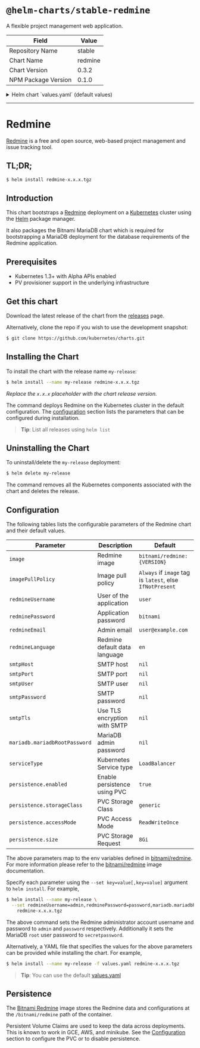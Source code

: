 # `@helm-charts/stable-redmine`

A flexible project management web application.

| Field               | Value   |
| ------------------- | ------- |
| Repository Name     | stable  |
| Chart Name          | redmine |
| Chart Version       | 0.3.2   |
| NPM Package Version | 0.1.0   |

<details>

<summary>Helm chart `values.yaml` (default values)</summary>

```yaml
## Bitnami Redmine image version
## ref: https://hub.docker.com/r/bitnami/redmine/tags/
##
image: bitnami/redmine:3.3.1-r0

## Specify a imagePullPolicy
## Defaults to 'Always' if image tag is 'latest', else set to 'IfNotPresent'
## ref: http://kubernetes.io/docs/user-guide/images/#pre-pulling-images
##
# imagePullPolicy:

## User of the application
## ref: https://github.com/bitnami/bitnami-docker-redmine/#environment-variables
##
redmineUsername: user

## Application password
## ref: https://github.com/bitnami/bitnami-docker-redmine/#environment-variables
##
redminePassword: bitnami

## Admin email
## ref: https://github.com/bitnami/bitnami-docker-redmine/#environment-variables
##
redmineEmail: user@example.com

## Redmine default data language
## ref: https://github.com/bitnami/bitnami-docker-redmine/#environment-variables
##
redmineLanguage: en

## SMTP mail delivery configuration
## ref: https://github.com/bitnami/bitnami-docker-redmine/#smtp-configuration
##
# smtpHost:
# smtpPort:
# smtpUser:
# smtpPassword:
# smtpTls:

##
## MariaDB chart configuration
##
mariadb:
  ## MariaDB admin password
  ## ref: https://github.com/bitnami/bitnami-docker-mariadb/blob/master/README.md#setting-the-root-password-on-first-run
  ##
  # mariadbRootPassword:

  ## Enable persistence using Persistent Volume Claims
  ## ref: http://kubernetes.io/docs/user-guide/persistent-volumes/
  ##
  persistence:
    enabled: true
    storageClass: generic
    accessMode: ReadWriteOnce
    size: 8Gi

## Kubernetes configuration
## For minikube, set this to NodePort, elsewhere use LoadBalancer
##
serviceType: LoadBalancer

## Enable persistence using Persistent Volume Claims
## ref: http://kubernetes.io/docs/user-guide/persistent-volumes/
##
persistence:
  enabled: true
  storageClass: generic
  accessMode: ReadWriteOnce
  size: 8Gi
```

</details>

---

# Redmine

[Redmine](http://www.redmine.org) is a free and open source, web-based project management and issue tracking tool.

## TL;DR;

```bash
$ helm install redmine-x.x.x.tgz
```

## Introduction

This chart bootstraps a [Redmine](https://github.com/bitnami/bitnami-docker-redmine) deployment on a [Kubernetes](http://kubernetes.io) cluster using the [Helm](https://helm.sh) package manager.

It also packages the Bitnami MariaDB chart which is required for bootstrapping a MariaDB deployment for the database requirements of the Redmine application.

## Prerequisites

- Kubernetes 1.3+ with Alpha APIs enabled
- PV provisioner support in the underlying infrastructure

## Get this chart

Download the latest release of the chart from the [releases](../../../releases) page.

Alternatively, clone the repo if you wish to use the development snapshot:

```bash
$ git clone https://github.com/kubernetes/charts.git
```

## Installing the Chart

To install the chart with the release name `my-release`:

```bash
$ helm install --name my-release redmine-x.x.x.tgz
```

_Replace the `x.x.x` placeholder with the chart release version._

The command deploys Redmine on the Kubernetes cluster in the default configuration. The [configuration](#configuration) section lists the parameters that can be configured during installation.

> **Tip**: List all releases using `helm list`

## Uninstalling the Chart

To uninstall/delete the `my-release` deployment:

```bash
$ helm delete my-release
```

The command removes all the Kubernetes components associated with the chart and deletes the release.

## Configuration

The following tables lists the configurable parameters of the Redmine chart and their default values.

| Parameter                     | Description                   | Default                                                  |
| ----------------------------- | ----------------------------- | -------------------------------------------------------- |
| `image`                       | Redmine image                 | `bitnami/redmine:{VERSION}`                              |
| `imagePullPolicy`             | Image pull policy             | `Always` if `image` tag is `latest`, else `IfNotPresent` |
| `redmineUsername`             | User of the application       | `user`                                                   |
| `redminePassword`             | Application password          | `bitnami`                                                |
| `redmineEmail`                | Admin email                   | `user@example.com`                                       |
| `redmineLanguage`             | Redmine default data language | `en`                                                     |
| `smtpHost`                    | SMTP host                     | `nil`                                                    |
| `smtpPort`                    | SMTP port                     | `nil`                                                    |
| `smtpUser`                    | SMTP user                     | `nil`                                                    |
| `smtpPassword`                | SMTP password                 | `nil`                                                    |
| `smtpTls`                     | Use TLS encryption with SMTP  | `nil`                                                    |
| `mariadb.mariadbRootPassword` | MariaDB admin password        | `nil`                                                    |
| `serviceType`                 | Kubernetes Service type       | `LoadBalancer`                                           |
| `persistence.enabled`         | Enable persistence using PVC  | `true`                                                   |
| `persistence.storageClass`    | PVC Storage Class             | `generic`                                                |
| `persistence.accessMode`      | PVC Access Mode               | `ReadWriteOnce`                                          |
| `persistence.size`            | PVC Storage Request           | `8Gi`                                                    |

The above parameters map to the env variables defined in [bitnami/redmine](http://github.com/bitnami/bitnami-docker-redmine). For more information please refer to the [bitnami/redmine](http://github.com/bitnami/bitnami-docker-redmine) image documentation.

Specify each parameter using the `--set key=value[,key=value]` argument to `helm install`. For example,

```bash
$ helm install --name my-release \
  --set redmineUsername=admin,redminePassword=password,mariadb.mariadbRootPassword=secretpassword \
    redmine-x.x.x.tgz
```

The above command sets the Redmine administrator account username and password to `admin` and `password` respectively. Additionally it sets the MariaDB `root` user password to `secretpassword`.

Alternatively, a YAML file that specifies the values for the above parameters can be provided while installing the chart. For example,

```bash
$ helm install --name my-release -f values.yaml redmine-x.x.x.tgz
```

> **Tip**: You can use the default [values.yaml](values.yaml)

## Persistence

The [Bitnami Redmine](https://github.com/bitnami/bitnami-docker-redmine) image stores the Redmine data and configurations at the `/bitnami/redmine` path of the container.

Persistent Volume Claims are used to keep the data across deployments. This is known to work in GCE, AWS, and minikube.
See the [Configuration](#configuration) section to configure the PVC or to disable persistence.
